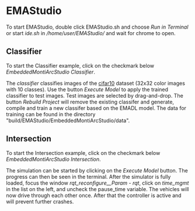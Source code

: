 # EMAStudio
To start EMAStudio, double click EMAStudio.sh and choose *Run in Terminal* or start *ide.sh* in */home/user/EMAStudio/* and wait for chrome to open. 

## Classifier
To start the Classifier example, click on the checkmark below *EmbeddedMontiArcStudio Classifier*.

The *classifier* classifies images of the [cifar10](https://www.cs.toronto.edu/~kriz/cifar.html) dataset (32x32 color images with 10 classes).
Use the button *Execute Model* to apply the trained classifier to test images. Test images are selected by drag-and-drop.
The button *Rebuild Project* will remove the existing classifer and generate, compile and train a new classifer based on the EMADL model.
The data for training can be found in the directory "build/EMAStudio/EmbeddedMontiArcStudio/data".


## Intersection
To start the Intersection example, click on the checkmark below *EmbeddedMontiArcStudio Intersection*.

The simulation can be started by clicking on the *Execute Model* button. The progress can then be seen in the terminal. After the simulator is fully loaded, focus the window *rqt_reconfigure__Param - rqt*, click on *time_mgmt* in the list on the left, and uncheck the pause_time variable. The vehicles will now drive through each other once. After that the controller is active and will prevent further crashes.